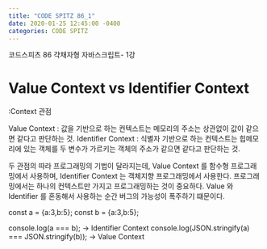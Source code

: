 ```yaml
---
title: "CODE SPITZ 86_1"
date: 2020-01-25 12:45:00 -0400
categories: CODE SPITZ
---
```


코드스피츠 86 갹채자형 자바스크립트- 1강  

# Value Context vs Identifier Context
:Context 관점

Value Context : 값을 기반으로 하는 컨텍스트는 메모리의 주소는 상관없이 값이 같으면 같다고 판단하는 것.
Identifier Context : 식별자 기반으로 하는 컨텍스트는 힙메모리에 있는 객체를 두 변수가 가르키는 객체의 주소가 같으면 같다고 판단하는 것.

두 관점의 따라 프로그래밍의 기법이 달라지는데,
Value Context 를 함수형 프로그래밍에서 사용하며, Identifier Context 는 객체지향 프로그래밍에서 사용한다.
프로그래밍에서는 하나의 컨텍스트만 가지고 프로그래밍하는 것이 중요하다.
Value 와 Identifier 를 혼동해서 사용하는 순간 버그의 가능성이 폭주하기 떄문이다.


const a = {a:3,b:5};
const b = {a:3,b:5};

console.log(a === b);  -> Identifier Context 
console.log(JSON.stringify(a) === JSON.stringify(b));  -> Value Context




